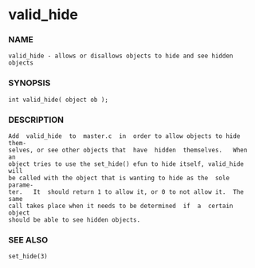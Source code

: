 # valid_hide

### NAME

    valid_hide - allows or disallows objects to hide and see hidden objects

### SYNOPSIS

    int valid_hide( object ob );

### DESCRIPTION

    Add  valid_hide  to  master.c  in  order to allow objects to hide them‐
    selves, or see other objects that  have  hidden  themselves.   When  an
    object tries to use the set_hide() efun to hide itself, valid_hide will
    be called with the object that is wanting to hide as the  sole  parame‐
    ter.   It  should return 1 to allow it, or 0 to not allow it.  The same
    call takes place when it needs to be determined  if  a  certain  object
    should be able to see hidden objects.

### SEE ALSO

    set_hide(3)

